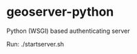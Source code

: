geoserver-python
================

Python (WSGI) based authenticating server

Run: ./startserver.sh
